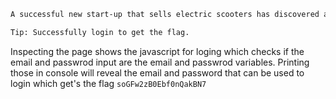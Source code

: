 ```txt
A successful new start-up that sells electric scooters has discovered a handful of their customers' accounts have been hacked! And guess who we believe might be behind it? Yep, you've guessed it, the Yakoottees. Having only just entered the market and keen to maintain their otherwise excellent reputation, this business needs our help to run a security audit of their login system. Can you spot any security holes?

Tip: Successfully login to get the flag.
```

Inspecting the page shows the javascript for loging which checks if the email and passwrod input are the email and passwrod variables. Printing those in console will reveal the email and password that can be used to login which get's the flag ```soGFw2zB0Ebf0nQakBN7```